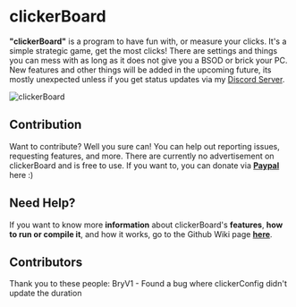 # clickerBoard

**"clickerBoard"** is a program to have fun with, or measure your clicks. It's a simple strategic game, get the most clicks! There are settings and things you can mess with as long as it does not give you a BSOD or brick your PC. New features and other things will be added in the upcoming future, its mostly unexpected unless if you get status updates via my [Discord Server](https://discord.gg/KEeWV9h).

![clickerBoard](https://i.imgur.com/t54hxdJ.png)
## Contribution
Want to contribute? Well you sure can! You can help out reporting issues, requesting features, and more. There are currently no advertisement on clickerBoard and is free to use. If you want to, you can donate via [**Paypal**](https://www.paypal.com/cgi-bin/webscr?cmd=_donations&business=6R3DMFCTT9KA2&item_name=Donations%20will%20be%20appreciated%20and%20will%20help%20me%20:%29&currency_code=USD&source=url) here :)

## Need Help?
If you want to know more **information** about clickerBoard's **features**, **how to run or compile it**, and how it works, go to the Github Wiki page [**here**](https://github.com/udu3324/clickerBoard/wiki/clickerBoard-Introduction).

## Contributors
Thank you to these people:
BryV1 - Found a bug where clickerConfig didn't update the duration
